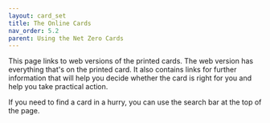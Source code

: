 ```yaml
---
layout: card_set
title: The Online Cards
nav_order: 5.2
parent: Using the Net Zero Cards
---
```


This page links to web versions of the printed cards.  The web version has everything that's on the printed card.  It also contains links for further information that will help you decide whether the card is right for you and help you take practical action.

If you need to find a card in a hurry, you can use the search bar at the top of the page.


